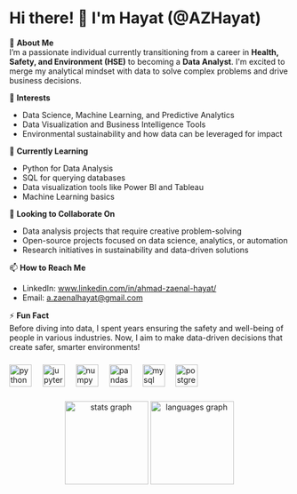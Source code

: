 # Hi there! 👋 I'm Hayat (@AZHayat)

🌟 **About Me**  
I’m a passionate individual currently transitioning from a career in **Health, Safety, and Environment (HSE)** to becoming a **Data Analyst**. I'm excited to merge my analytical mindset with data to solve complex problems and drive business decisions.

👀 **Interests**  
- Data Science, Machine Learning, and Predictive Analytics  
- Data Visualization and Business Intelligence Tools  
- Environmental sustainability and how data can be leveraged for impact

🌱 **Currently Learning**  
- Python for Data Analysis  
- SQL for querying databases  
- Data visualization tools like Power BI and Tableau  
- Machine Learning basics

💞️ **Looking to Collaborate On**  
- Data analysis projects that require creative problem-solving  
- Open-source projects focused on data science, analytics, or automation  
- Research initiatives in sustainability and data-driven solutions

📫 **How to Reach Me**  
- LinkedIn: www.linkedin.com/in/ahmad-zaenal-hayat/
- Email: a.zaenalhayat@gmail.com


⚡ **Fun Fact**  
Before diving into data, I spent years ensuring the safety and well-being of people in various industries. Now, I aim to make data-driven decisions that create safer, smarter environments!

###

<div align="left">
  <img src="https://cdn.jsdelivr.net/gh/devicons/devicon/icons/python/python-original.svg" height="40" alt="python logo"  />
  <img width="12" />
  <img src="https://cdn.jsdelivr.net/gh/devicons/devicon/icons/jupyter/jupyter-original.svg" height="40" alt="jupyter logo"  />
  <img width="12" />
  <img src="https://cdn.jsdelivr.net/gh/devicons/devicon/icons/numpy/numpy-original.svg" height="40" alt="numpy logo"  />
  <img width="12" />
  <img src="https://cdn.jsdelivr.net/gh/devicons/devicon/icons/pandas/pandas-original.svg" height="40" alt="pandas logo"  />
  <img width="12" />
  <img src="https://cdn.jsdelivr.net/gh/devicons/devicon/icons/mysql/mysql-original.svg" height="40" alt="mysql logo"  />
  <img width="12" />
  <img src="https://cdn.jsdelivr.net/gh/devicons/devicon/icons/postgresql/postgresql-original.svg" height="40" alt="postgresql logo"  />
</div>

###

<div align="center">
  <img src="https://github-readme-stats.vercel.app/api?username=AZHayat&hide_title=false&hide_rank=false&show_icons=true&include_all_commits=true&count_private=true&disable_animations=false&theme=dracula&locale=en&hide_border=false&order=1" height="150" alt="stats graph"  />
  <img src="https://github-readme-stats.vercel.app/api/top-langs?username=AZHayat&locale=en&hide_title=false&layout=compact&card_width=320&langs_count=5&theme=dracula&hide_border=false&order=2" height="150" alt="languages graph"  />
</div>


